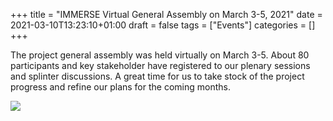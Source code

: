 +++
title = "IMMERSE Virtual General Assembly on March 3-5, 2021"
date = 2021-03-10T13:23:10+01:00
draft = false
tags = ["Events"]
categories = []
+++


The project general assembly was held virtually on March 3-5. About 80 participants and key stakeholder have registered to our plenary sessions and splinter discussions. A great time for us to take stock of the project progress and refine our plans for the coming months.   

![](/img/posts/immerse-intro-slide_ga-2021.jpg)


